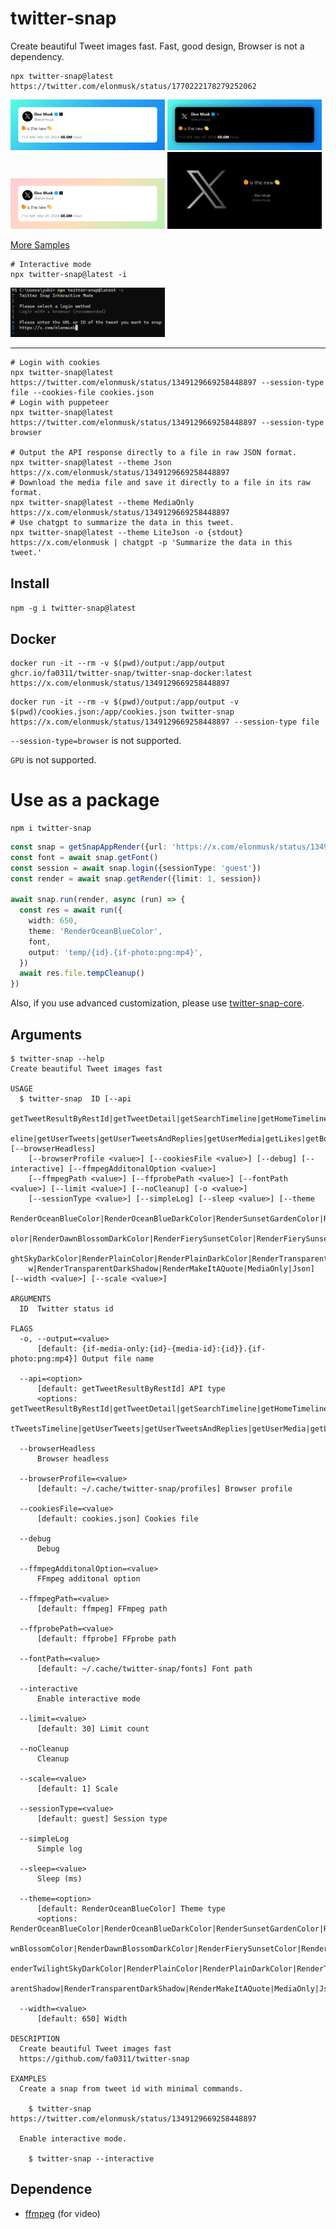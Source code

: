 # twitter-snap

Create beautiful Tweet images fast.
Fast, good design, Browser is not a dependency.

```shell
npx twitter-snap@latest https://twitter.com/elonmusk/status/1770222178279252062
```

<p float="left">
  <img src="./docs/img/output-1.png" width="49%" />
  <img src="./docs/img/output-2.png" width="49%" /> 
  <img src="./docs/img/output-3.png" width="49%" />
  <img src="./docs/img/output-4.png" width="49%" />
</p>

[More Samples](https://github.com/fa0311/twitter-snap/issues/47)

```shell
# Interactive mode
npx twitter-snap@latest -i
```

<img src="./docs/img/input-1.png" width="49%" />

---

```shell
# Login with cookies
npx twitter-snap@latest https://twitter.com/elonmusk/status/1349129669258448897 --session-type file --cookies-file cookies.json
# Login with puppeteer
npx twitter-snap@latest https://twitter.com/elonmusk/status/1349129669258448897 --session-type browser

# Output the API response directly to a file in raw JSON format.
npx twitter-snap@latest --theme Json https://x.com/elonmusk/status/1349129669258448897
# Download the media file and save it directly to a file in its raw format.
npx twitter-snap@latest --theme MediaOnly https://x.com/elonmusk/status/1349129669258448897
# Use chatgpt to summarize the data in this tweet.
npx twitter-snap@latest --theme LiteJson -o {stdout} https://x.com/elonmusk | chatgpt -p 'Summarize the data in this tweet.'
```

## Install

`npm -g i twitter-snap@latest`

## Docker

```shell
docker run -it --rm -v $(pwd)/output:/app/output ghcr.io/fa0311/twitter-snap/twitter-snap-docker:latest https://x.com/elonmusk/status/1349129669258448897
```

```shell
docker run -it --rm -v $(pwd)/output:/app/output -v $(pwd)/cookies.json:/app/cookies.json twitter-snap https://x.com/elonmusk/status/1349129669258448897 --session-type file
```

`--session-type=browser` is not supported.

`GPU` is not supported.

# Use as a package

```shell
npm i twitter-snap
```

```typescript
const snap = getSnapAppRender({url: 'https://x.com/elonmusk/status/1349129669258448897'})
const font = await snap.getFont()
const session = await snap.login({sessionType: 'guest'})
const render = await snap.getRender({limit: 1, session})

await snap.run(render, async (run) => {
  const res = await run({
    width: 650,
    theme: 'RenderOceanBlueColor',
    font,
    output: 'temp/{id}.{if-photo:png:mp4}',
  })
  await res.file.tempCleanup()
})
```

Also, if you use advanced customization, please use [twitter-snap-core](https://github.com/fa0311/twitter-snap-core).

## Arguments

```shell
$ twitter-snap --help
Create beautiful Tweet images fast

USAGE
  $ twitter-snap  ID [--api
    getTweetResultByRestId|getTweetDetail|getSearchTimeline|getHomeTimeline|getHomeLatestTimeline|getListLatestTweetsTim
    eline|getUserTweets|getUserTweetsAndReplies|getUserMedia|getLikes|getBookmarks] [--browserHeadless]
    [--browserProfile <value>] [--cookiesFile <value>] [--debug] [--interactive] [--ffmpegAdditonalOption <value>]
    [--ffmpegPath <value>] [--ffprobePath <value>] [--fontPath <value>] [--limit <value>] [--noCleanup] [-o <value>]
    [--sessionType <value>] [--simpleLog] [--sleep <value>] [--theme
    RenderOceanBlueColor|RenderOceanBlueDarkColor|RenderSunsetGardenColor|RenderSunsetGardenDarkColor|RenderDawnBlossomC
    olor|RenderDawnBlossomDarkColor|RenderFierySunsetColor|RenderFierySunsetDarkColor|RenderTwilightSkyColor|RenderTwili
    ghtSkyDarkColor|RenderPlainColor|RenderPlainDarkColor|RenderTransparent|RenderTransparentDark|RenderTransparentShado
    w|RenderTransparentDarkShadow|RenderMakeItAQuote|MediaOnly|Json] [--width <value>] [--scale <value>]

ARGUMENTS
  ID  Twitter status id

FLAGS
  -o, --output=<value>
      [default: {if-media-only:{id}-{media-id}:{id}}.{if-photo:png:mp4}] Output file name

  --api=<option>
      [default: getTweetResultByRestId] API type
      <options: getTweetResultByRestId|getTweetDetail|getSearchTimeline|getHomeTimeline|getHomeLatestTimeline|getListLates
      tTweetsTimeline|getUserTweets|getUserTweetsAndReplies|getUserMedia|getLikes|getBookmarks>

  --browserHeadless
      Browser headless

  --browserProfile=<value>
      [default: ~/.cache/twitter-snap/profiles] Browser profile

  --cookiesFile=<value>
      [default: cookies.json] Cookies file

  --debug
      Debug

  --ffmpegAdditonalOption=<value>
      FFmpeg additonal option

  --ffmpegPath=<value>
      [default: ffmpeg] FFmpeg path

  --ffprobePath=<value>
      [default: ffprobe] FFprobe path

  --fontPath=<value>
      [default: ~/.cache/twitter-snap/fonts] Font path

  --interactive
      Enable interactive mode

  --limit=<value>
      [default: 30] Limit count

  --noCleanup
      Cleanup

  --scale=<value>
      [default: 1] Scale

  --sessionType=<value>
      [default: guest] Session type

  --simpleLog
      Simple log

  --sleep=<value>
      Sleep (ms)

  --theme=<option>
      [default: RenderOceanBlueColor] Theme type
      <options: RenderOceanBlueColor|RenderOceanBlueDarkColor|RenderSunsetGardenColor|RenderSunsetGardenDarkColor|RenderDa
      wnBlossomColor|RenderDawnBlossomDarkColor|RenderFierySunsetColor|RenderFierySunsetDarkColor|RenderTwilightSkyColor|R
      enderTwilightSkyDarkColor|RenderPlainColor|RenderPlainDarkColor|RenderTransparent|RenderTransparentDark|RenderTransp
      arentShadow|RenderTransparentDarkShadow|RenderMakeItAQuote|MediaOnly|Json|LiteJson>

  --width=<value>
      [default: 650] Width

DESCRIPTION
  Create beautiful Tweet images fast
  https://github.com/fa0311/twitter-snap

EXAMPLES
  Create a snap from tweet id with minimal commands.

    $ twitter-snap https://twitter.com/elonmusk/status/1349129669258448897

  Enable interactive mode.

    $ twitter-snap --interactive

```

## Dependence

- [ffmpeg](https://ffmpeg.org/) (for video)
